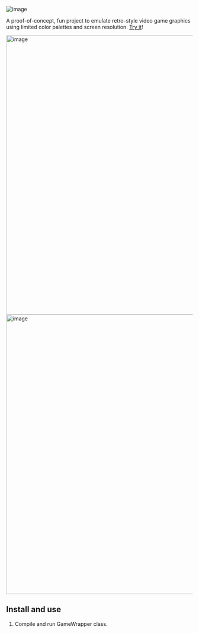 ![image](https://github.com/mauted/sandbox/assets/63406974/c762e56e-fa14-4861-af6b-27abacaddd21)

A proof-of-concept, fun project to emulate retro-style video game graphics using limited color palettes and screen resolution. [Try it](#install-and-use)!

<img width="752" alt="image" src="https://github.com/mauted/sandbox/assets/63406974/0e7f550f-19fe-4b40-8110-f95ff07f6251">

<img width="752" alt="image" src="https://github.com/mauted/sandbox/assets/63406974/9b57a7fb-7a80-4153-bd6f-ec1db8e11038">

## Install and use

1. Compile and run GameWrapper class.

